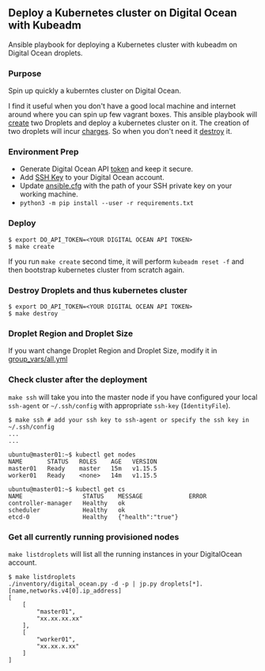 ## Deploy a Kubernetes cluster on Digital Ocean with Kubeadm
Ansible playbook for deploying a Kubernetes cluster with kubeadm on Digital Ocean droplets.

### Purpose
Spin up quickly a kuberntes cluster on Digital Ocean.

I find it useful when you don't have a good local machine and internet around where you can spin up few vagrant boxes.
This ansible playbook will [create](#deploy) two Droplets and deploy a kubernetes cluster on it.
The creation of two droplets will incur [charges](https://www.digitalocean.com/pricing/).
So when you don't need it [destroy](#destroy-droplets-and-thus-kubernetes-cluster) it.

### Environment Prep
- Generate Digital Ocean API [token](https://cloud.digitalocean.com/account/api/tokens) and keep it secure.
- Add [SSH Key](https://cloud.digitalocean.com/account/security) to your Digital Ocean account.
- Update [ansible.cfg](ansible.cfg) with the path of your SSH private key on your working machine.
- `python3 -m pip install --user -r requirements.txt`

### Deploy
```
$ export DO_API_TOKEN=<YOUR DIGITAL OCEAN API TOKEN>
$ make create
```
If you run `make create` second time, it will perform `kubeadm reset -f` and then bootstrap kubernetes cluster from scratch again.

### Destroy Droplets and thus kubernetes cluster
```
$ export DO_API_TOKEN=<YOUR DIGITAL OCEAN API TOKEN>
$ make destroy
```

### Droplet Region and Droplet Size

If you want change Droplet Region and Droplet Size, modify it in [group_vars/all.yml](group_vars/all.yml)

### Check cluster after the deployment

`make ssh` will take you into the master node if you have configured your local `ssh-agent` or `~/.ssh/config` with appropriate `ssh-key` (`IdentityFile`).

```
$ make ssh # add your ssh key to ssh-agent or specify the ssh key in ~/.ssh/config
...
...

ubuntu@master01:~$ kubectl get nodes
NAME       STATUS   ROLES    AGE   VERSION
master01   Ready    master   15m   v1.15.5
worker01   Ready    <none>   14m   v1.15.5

ubuntu@master01:~$ kubectl get cs
NAME                 STATUS    MESSAGE             ERROR
controller-manager   Healthy   ok
scheduler            Healthy   ok
etcd-0               Healthy   {"health":"true"}
```

### Get all currently running provisioned nodes

`make listdroplets` will list all the running instances in your DigitalOcean account.

```
$ make listdroplets
./inventory/digital_ocean.py -d -p | jp.py droplets[*].[name,networks.v4[0].ip_address]
[
    [
        "master01",
        "xx.xx.xx.xx"
    ],
    [
        "worker01",
        "xx.xx.x.xx"
    ]
]
```

